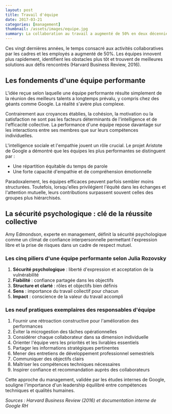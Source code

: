 ```yaml
---
layout: post
title: Travail d'équipe
date: 2017-03-21
categories: [management]
thumbnail: /assets/images/equipe.jpg
summary: La collaboration au travail a augmenté de 50% en deux décennies, transformant les dynamiques d'équipe et l'innovation en entreprise.
---
```


Ces vingt dernières années, le temps consacré aux activités collaboratives par les cadres et les employés a augmenté de 50%. Les équipes innovent plus rapidement, identifient les obstacles plus tôt et trouvent de meilleures solutions aux défis rencontrés (Harvard Business Review, 2016).

## Les fondements d'une équipe performante

L'idée reçue selon laquelle une équipe performante résulte simplement de la réunion des meilleurs talents a longtemps prévalu, y compris chez des géants comme Google. La réalité s'avère plus complexe.

Contrairement aux croyances établies, la cohésion, la motivation ou la satisfaction ne sont pas les facteurs déterminants de l'intelligence et de l'efficacité collective. La performance d'une équipe repose davantage sur les interactions entre ses membres que sur leurs compétences individuelles.

L'intelligence sociale et l'empathie jouent un rôle crucial. Le projet Aristote de Google a démontré que les équipes les plus performantes se distinguent par :

- Une répartition équitable du temps de parole
- Une forte capacité d'empathie et de compréhension émotionnelle

Paradoxalement, les équipes efficaces peuvent parfois sembler moins structurées. Toutefois, lorsqu'elles privilégient l'équité dans les échanges et l'attention mutuelle, leurs contributions surpassent souvent celles des groupes plus hiérarchisés.

## La sécurité psychologique : clé de la réussite collective

Amy Edmondson, experte en management, définit la sécurité psychologique comme un climat de confiance interpersonnelle permettant l'expression libre et la prise de risques dans un cadre de respect mutuel.

### Les cinq piliers d'une équipe performante selon Julia Rozovsky

1. **Sécurité psychologique** : liberté d'expression et acceptation de la vulnérabilité
2. **Fiabilité** : confiance partagée dans les objectifs
3. **Structure et clarté** : rôles et objectifs bien définis
4. **Sens** : importance du travail collectif pour chacun
5. **Impact** : conscience de la valeur du travail accompli

### Les neuf pratiques exemplaires des responsables d'équipe

1. Fournir une rétroaction constructive pour l'amélioration des performances
2. Éviter la microgestion des tâches opérationnelles
3. Considérer chaque collaborateur dans sa dimension individuelle
4. Orienter l'équipe vers les priorités et les livrables essentiels
5. Partager les informations stratégiques pertinentes
6. Mener des entretiens de développement professionnel semestriels
7. Communiquer des objectifs clairs
8. Maîtriser les compétences techniques nécessaires
9. Inspirer confiance et recommandation auprès des collaborateurs

Cette approche du management, validée par les études internes de Google, souligne l'importance d'un leadership équilibré entre compétences techniques et qualités humaines.

_Sources : Harvard Business Review (2016) et documentation interne de Google RH_
